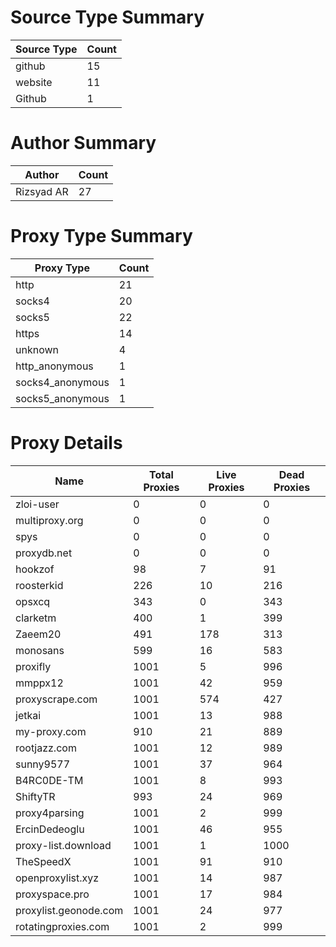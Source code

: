 # Source Type Summary

| Source Type | Count |
|-------------|-------|
| github | 15 |
| website | 11 |
| Github | 1 |


# Author Summary

| Author | Count |
|--------|-------|
| Rizsyad AR | 27 |


# Proxy Type Summary

| Proxy Type | Count |
|------------|-------|
| http | 21 |
| socks4 | 20 |
| socks5 | 22 |
| https | 14 |
| unknown | 4 |
| http_anonymous | 1 |
| socks4_anonymous | 1 |
| socks5_anonymous | 1 |


# Proxy Details

| Name | Total Proxies | Live Proxies | Dead Proxies |
|------|---------------|--------------|---------------|
| zloi-user | 0 | 0 | 0 |
| multiproxy.org | 0 | 0 | 0 |
| spys | 0 | 0 | 0 |
| proxydb.net | 0 | 0 | 0 |
| hookzof | 98 | 7 | 91 |
| roosterkid | 226 | 10 | 216 |
| opsxcq | 343 | 0 | 343 |
| clarketm | 400 | 1 | 399 |
| Zaeem20 | 491 | 178 | 313 |
| monosans | 599 | 16 | 583 |
| proxifly | 1001 | 5 | 996 |
| mmppx12 | 1001 | 42 | 959 |
| proxyscrape.com | 1001 | 574 | 427 |
| jetkai | 1001 | 13 | 988 |
| my-proxy.com | 910 | 21 | 889 |
| rootjazz.com | 1001 | 12 | 989 |
| sunny9577 | 1001 | 37 | 964 |
| B4RC0DE-TM | 1001 | 8 | 993 |
| ShiftyTR | 993 | 24 | 969 |
| proxy4parsing | 1001 | 2 | 999 |
| ErcinDedeoglu | 1001 | 46 | 955 |
| proxy-list.download | 1001 | 1 | 1000 |
| TheSpeedX | 1001 | 91 | 910 |
| openproxylist.xyz | 1001 | 14 | 987 |
| proxyspace.pro | 1001 | 17 | 984 |
| proxylist.geonode.com | 1001 | 24 | 977 |
| rotatingproxies.com | 1001 | 2 | 999 |
